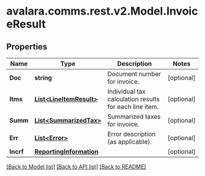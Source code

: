 
# avalara.comms.rest.v2.Model.InvoiceResult

## Properties

Name | Type | Description | Notes
------------ | ------------- | ------------- | -------------
**Doc** | **string** | Document number for invoice. | [optional] 
**Itms** | [**List&lt;LineItemResult&gt;**](LineItemResult.md) | Individual tax calculation results for each line item. | [optional] 
**Summ** | [**List&lt;SummarizedTax&gt;**](SummarizedTax.md) | Summarized taxes for invoice. | [optional] 
**Err** | [**List&lt;Error&gt;**](Error.md) | Error description (as applicable). | [optional] 
**Incrf** | [**ReportingInformation**](ReportingInformation.md) |  | [optional] 

[[Back to Model list]](../README.md#documentation-for-models)
[[Back to API list]](../README.md#documentation-for-api-endpoints)
[[Back to README]](../README.md)


